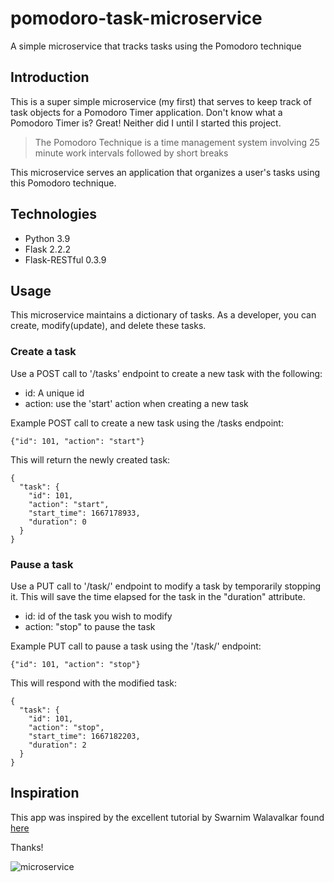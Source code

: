 # pomodoro-task-microservice
A simple microservice that tracks tasks using the Pomodoro technique

## Introduction
This is a super simple microservice (my first) that serves to keep track of task objects for a
Pomodoro Timer application. Don't know what a Pomodoro Timer is? Great! Neither did I until I
started this project.

>The Pomodoro Technique is a time management system involving 25 minute work intervals
>followed by short breaks

This microservice serves an application that organizes a user's tasks using this Pomodoro technique.

## Technologies

* Python 3.9
* Flask 2.2.2
* Flask-RESTful 0.3.9

## Usage

This microservice maintains a dictionary of tasks. As a developer, you can create, modify(update),
and delete these tasks.


### Create a task


Use a POST call to '/tasks' endpoint to create a new task with the following:

* id: A unique id
* action: use the 'start' action when creating a new task

Example POST call to create a new task using the /tasks endpoint:
```
{"id": 101, "action": "start"}
```

This will return the newly created task:
```
{
  "task": {
    "id": 101,
    "action": "start",
    "start_time": 1667178933,
    "duration": 0
  }
}
```

### Pause a task

Use a PUT call to '/task/<id>' endpoint to modify a task by temporarily stopping it. This will save the time elapsed for the task in the 
"duration" attribute.

* id: id of the task you wish to modify
* action: "stop" to pause the task

Example PUT call to pause a task using the '/task/<id>' endpoint:
```
{"id": 101, "action": "stop"}
```
This will respond with the modified task:
```
{
  "task": {
    "id": 101,
    "action": "stop",
    "start_time": 1667182203,
    "duration": 2
  }
}
```

## Inspiration

This app was inspired by the excellent tutorial by Swarnim Walavalkar found [here](https://dev.to/swarnimwalavalkar/build-and-deploy-a-rest-api-microservice-with-python-flask-and-docker-5c2d)

Thanks!

![microservice](https://user-images.githubusercontent.com/7835650/198924714-15adf3f3-8a80-49c4-9568-c5989a3cf37f.jpeg)



